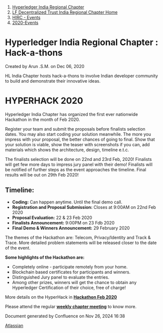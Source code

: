 1. [Hyperledger India Regional Chapter](index.html)
2. [LF Decentralized Trust India Regional Chapter Home](LF-Decentralized-Trust-India-Regional-Chapter-Home_19169282.html)
3. [HIRC - Events](HIRC---Events_19169346.html)
4. [2020-Events](2020-Events_19169348.html)

# Hyperledger India Regional Chapter : Hack-a-thons

Created by Arun .S.M. on Dec 06, 2020

HL India Chapter hosts hack-a-thons to involve Indian developer community to build and demonstrate their innovative ideas.

# **HYPERHACK 2020**

Hyperledger India Chapter has organized the first ever nationwide Hackathon in the month of Feb 2020.

Register your team and submit the proposals before finalists selection dates. You may also start coding your solution meanwhile. The more you impress with your proposal, the better chances of going to final. Show that your solution is viable, show the teaser with screenshots if you can, add materials which shows the architecture, design, timeline e.t.c.

The finalists selection will be done on 22nd and 23rd Feb, 2020! Finalists will get few more days to impress jury panel with their demo! Finalists will be notified of further steps as the event approaches the timeline. Final results will be out on 29th Feb 2020!

## **Timeline:**

- **Coding:** Can happen anytime. Until the final demo call.
- **Registration and Proposal Submission:** Closes at 9:00AM on 22nd Feb 2020
- **Proposal Evaluation:** 22 &amp; 23 Feb 2020
- **Finalists Announcement:** 9:00PM on 23 Fdb 2020
- **Final Demo &amp; Winners Announcement:** 29 February 2020

The themes of the Hackathon are: Telecom, Privacy/Identity and Track &amp; Trace. More detailed problem statements will be released closer to the date of the event.

**Some highlights of the Hackathon are:**

- Completely online - participate remotely from your home.
- Blockchain based certificates for participants and winners.
- Distinguished Jury panel to evaluate the entries.
- Among other prizes, winners will get the chance to obtain any Hyperledger Certification of their choice, free of charge!

More details on the HyperHack in [**Hackathon Feb 2020**](Hackathon-Feb-2020_19169522.html)

Please attend the regular [**weekly chapter meeting**](/wiki/pages/createpage.action?spaceKey=CP&title=Weekly%20Meetings%20%26%20Agenda%20Archive) to know more.

Document generated by Confluence on Nov 26, 2024 16:38

[Atlassian](http://www.atlassian.com/)
